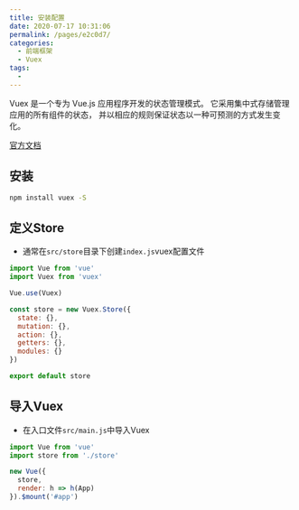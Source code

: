 ```yaml
---
title: 安装配置
date: 2020-07-17 10:31:06
permalink: /pages/e2c0d7/
categories: 
  - 前端框架
  - Vuex
tags: 
  - 
---
```


Vuex 是一个专为 Vue.js 应用程序开发的状态管理模式。
它采用集中式存储管理应用的所有组件的状态，
并以相应的规则保证状态以一种可预测的方式发生变化。

[官方文档](https://vuex.vuejs.org/zh/installation.html)

<!-- more -->

## 安装

```bash
npm install vuex -S
```


## 定义Store

- 通常在`src/store`目录下创建`index.js`vuex配置文件

```js
import Vue from 'vue'
import Vuex from 'vuex'

Vue.use(Vuex)

const store = new Vuex.Store({
  state: {},
  mutation: {},
  action: {},
  getters: {},
  modules: {}
})

export default store
```

## 导入Vuex

- 在入口文件`src/main.js`中导入Vuex

```js
import Vue from 'vue'
import store from './store'

new Vue({
  store,
  render: h => h(App)
}).$mount('#app')
```
